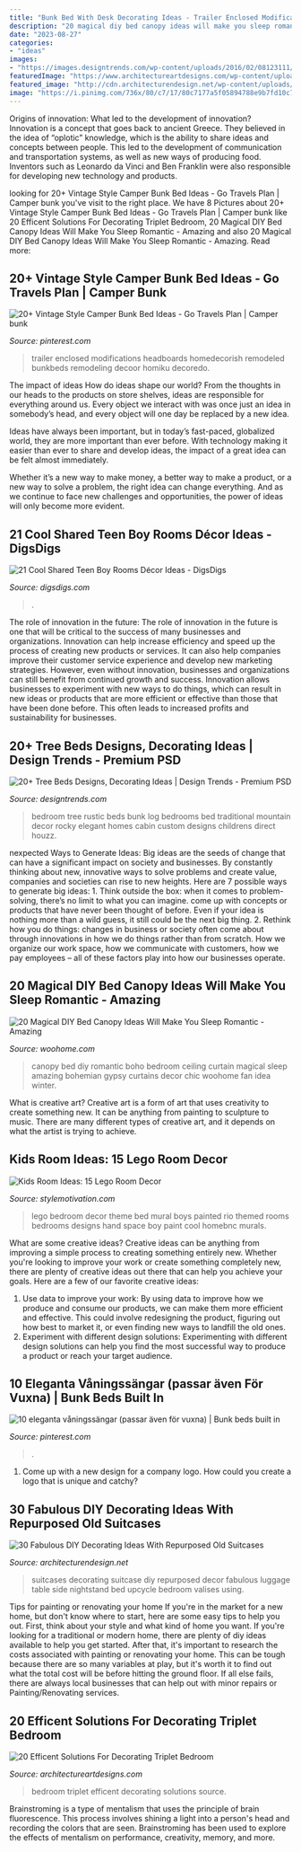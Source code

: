 ```yaml
---
title: "Bunk Bed With Desk Decorating Ideas - Trailer Enclosed Modifications Headboards Homedecorish Remodeled Bunkbeds Remodeling Decoor Homiku Decoredo"
description: "20 magical diy bed canopy ideas will make you sleep romantic"
date: "2023-08-27"
categories:
- "ideas"
images:
- "https://images.designtrends.com/wp-content/uploads/2016/02/08123111/Elegant-traditional-tree-style-kids-bedroom-design.jpg"
featuredImage: "https://www.architectureartdesigns.com/wp-content/uploads/2015/05/159-630x941.jpg"
featured_image: "http://cdn.architecturendesign.net/wp-content/uploads/2015/07/AD-Old-Suitcases-Decor-12.jpg"
image: "https://i.pinimg.com/736x/80/c7/17/80c7177a5f05894788e9b7fd10c7e85b.jpg"
---
```



Origins of innovation: What led to the development of innovation?
Innovation is a concept that goes back to ancient Greece. They believed in the idea of “oplotic” knowledge, which is the ability to share ideas and concepts between people. This led to the development of communication and transportation systems, as well as new ways of producing food. Inventors such as Leonardo da Vinci and Ben Franklin were also responsible for developing new technology and products.

	

		
looking for 20+ Vintage Style Camper Bunk Bed Ideas - Go Travels Plan | Camper bunk you've visit to the right place. We have 8 Pictures about 20+ Vintage Style Camper Bunk Bed Ideas - Go Travels Plan | Camper bunk like 20 Efficent Solutions For Decorating Triplet Bedroom, 20 Magical DIY Bed Canopy Ideas Will Make You Sleep Romantic - Amazing and also 20 Magical DIY Bed Canopy Ideas Will Make You Sleep Romantic - Amazing. Read more:
		
    
## 20+ Vintage Style Camper Bunk Bed Ideas - Go Travels Plan | Camper Bunk

<img loading=lazy src="https://i.pinimg.com/736x/80/c7/17/80c7177a5f05894788e9b7fd10c7e85b.jpg" onerror="this.onerror=null;this.src='https://tse1.mm.bing.net/th?id=OIP.R_LabMohCcm80t_kwC5vpAHaLD&amp;pid=15.1';" alt="20+ Vintage Style Camper Bunk Bed Ideas - Go Travels Plan | Camper bunk">

_Source: pinterest.com_

>trailer enclosed modifications headboards homedecorish remodeled bunkbeds remodeling decoor homiku decoredo. 

	

The impact of ideas
How do ideas shape our world?
From the thoughts in our heads to the products on store shelves, ideas are responsible for everything around us. Every object we interact with was once just an idea in somebody’s head, and every object will one day be replaced by a new idea.

Ideas have always been important, but in today’s fast-paced, globalized world, they are more important than ever before. With technology making it easier than ever to share and develop ideas, the impact of a great idea can be felt almost immediately.

Whether it’s a new way to make money, a better way to make a product, or a new way to solve a problem, the right idea can change everything. And as we continue to face new challenges and opportunities, the power of ideas will only become more evident.

    
## 21 Cool Shared Teen Boy Rooms Décor Ideas - DigsDigs

<img loading=lazy src="https://www.digsdigs.com/photos/cool-shared-teen-boy-rooms-decor-ideas-6.jpg" onerror="this.onerror=null;this.src='https://tse2.mm.bing.net/th?id=OIP.zTADFTpNz9sCSUuG2XVmNwHaI4&amp;pid=15.1';" alt="21 Cool Shared Teen Boy Rooms Décor Ideas - DigsDigs">

_Source: digsdigs.com_

>. 

	

The role of innovation in the future:
The role of innovation in the future is one that will be critical to the success of many businesses and organizations. Innovation can help increase efficiency and speed up the process of creating new products or services. It can also help companies improve their customer service experience and develop new marketing strategies.
However, even without innovation, businesses and organizations can still benefit from continued growth and success. Innovation allows businesses to experiment with new ways to do things, which can result in new ideas or products that are more efficient or effective than those that have been done before. This often leads to increased profits and sustainability for businesses.

    
## 20+ Tree Beds Designs, Decorating Ideas | Design Trends - Premium PSD

<img loading=lazy src="https://images.designtrends.com/wp-content/uploads/2016/02/08123111/Elegant-traditional-tree-style-kids-bedroom-design.jpg" onerror="this.onerror=null;this.src='https://tse3.mm.bing.net/th?id=OIP.w_E7SjqTJXXG70OfPtJ-IgHaLH&amp;pid=15.1';" alt="20+ Tree Beds Designs, Decorating Ideas | Design Trends - Premium PSD">

_Source: designtrends.com_

>bedroom tree rustic beds bunk log bedrooms bed traditional mountain decor rocky elegant homes cabin custom designs childrens direct houzz. 

	

nexpected Ways to Generate Ideas:
Big ideas are the seeds of change that can have a significant impact on society and businesses. By constantly thinking about new, innovative ways to solve problems and create value, companies and societies can rise to new heights. Here are 7 possible ways to generate big ideas: 1. Think outside the box: when it comes to problem-solving, there’s no limit to what you can imagine. come up with concepts or products that have never been thought of before. Even if your idea is nothing more than a wild guess, it still could be the next big thing. 2. Rethink how you do things: changes in business or society often come about through innovations in how we do things rather than from scratch. How we organize our work space, how we communicate with customers, how we pay employees – all of these factors play into how our businesses operate.

    
## 20 Magical DIY Bed Canopy Ideas Will Make You Sleep Romantic - Amazing

<img loading=lazy src="http://www.woohome.com/wp-content/uploads/2015/07/diy-bed-canopy-woohome-7.jpg" onerror="this.onerror=null;this.src='https://tse1.mm.bing.net/th?id=OIP.LZTqIm2eGwprtgqTZqKl4QHaLH&amp;pid=15.1';" alt="20 Magical DIY Bed Canopy Ideas Will Make You Sleep Romantic - Amazing">

_Source: woohome.com_

>canopy bed diy romantic boho bedroom ceiling curtain magical sleep amazing bohemian gypsy curtains decor chic woohome fan idea winter. 

	

What is creative art?
Creative art is a form of art that uses creativity to create something new. It can be anything from painting to sculpture to music. There are many different types of creative art, and it depends on what the artist is trying to achieve.

    
## Kids Room Ideas: 15 Lego Room Decor

<img loading=lazy src="https://cdn.homebnc.com/homeimg/2016/01/07-hand-painted-lego-room-ideas-homebnc.jpg" onerror="this.onerror=null;this.src='https://tse3.mm.bing.net/th?id=OIP.NILKS1EKhwBKXijkkGOloQHaE8&amp;pid=15.1';" alt="Kids Room Ideas: 15 Lego Room Decor">

_Source: stylemotivation.com_

>lego bedroom decor theme bed mural boys painted rio themed rooms bedrooms designs hand space boy paint cool homebnc murals. 

	

What are some creative ideas?
Creative ideas can be anything from improving a simple process to creating something entirely new. Whether you're looking to improve your work or create something completely new, there are plenty of creative ideas out there that can help you achieve your goals. Here are a few of our favorite creative ideas: 
1. Use data to improve your work: By using data to improve how we produce and consume our products, we can make them more efficient and effective. This could involve redesigning the product, figuring out how best to market it, or even finding new ways to landfill the old ones. 
2. Experiment with different design solutions: Experimenting with different design solutions can help you find the most successful way to produce a product or reach your target audience.

    
## 10 Eleganta Våningssängar (passar även För Vuxna) | Bunk Beds Built In

<img loading=lazy src="https://i.pinimg.com/736x/dd/5e/8b/dd5e8b6cfb5ee1768596e7c91be2a4c3.jpg" onerror="this.onerror=null;this.src='https://tse4.mm.bing.net/th?id=OIP.JA_LyOlGsW5Mb2TteV7eAQHaKJ&amp;pid=15.1';" alt="10 eleganta våningssängar (passar även för vuxna) | Bunk beds built in">

_Source: pinterest.com_

>. 

	

1. Come up with a new design for a company logo. How could you create a logo that is unique and catchy?

    
## 30 Fabulous DIY Decorating Ideas With Repurposed Old Suitcases

<img loading=lazy src="http://cdn.architecturendesign.net/wp-content/uploads/2015/07/AD-Old-Suitcases-Decor-12.jpg" onerror="this.onerror=null;this.src='https://tse2.mm.bing.net/th?id=OIP.05D9VPQ5ejj-6pIJfwnttwHaLJ&amp;pid=15.1';" alt="30 Fabulous DIY Decorating Ideas With Repurposed Old Suitcases">

_Source: architecturendesign.net_

>suitcases decorating suitcase diy repurposed decor fabulous luggage table side nightstand bed upcycle bedroom valises using. 

	

Tips for painting or renovating your home
If you're in the market for a new home, but don't know where to start, here are some easy tips to help you out. First, think about your style and what kind of home you want. If you're looking for a traditional or modern home, there are plenty of diy ideas available to help you get started.
After that, it's important to research the costs associated with painting or renovating your home. This can be tough because there are so many variables at play, but it's worth it to find out what the total cost will be before hitting the ground floor. If all else fails, there are always local businesses that can help out with minor repairs or Painting/Renovating services.

    
## 20 Efficent Solutions For Decorating Triplet Bedroom

<img loading=lazy src="https://www.architectureartdesigns.com/wp-content/uploads/2015/05/159-630x941.jpg" onerror="this.onerror=null;this.src='https://tse1.mm.bing.net/th?id=OIP.kQl6ac5BEWWyn_kLW4s5XwHaLD&amp;pid=15.1';" alt="20 Efficent Solutions For Decorating Triplet Bedroom">

_Source: architectureartdesigns.com_

>bedroom triplet efficent decorating solutions source. 

	

Brainstroming is a type of mentalism that uses the principle of brain fluorescence. This process involves shining a light into a person's head and recording the colors that are seen. Brainstroming has been used to explore the effects of mentalism on performance, creativity, memory, and more.

